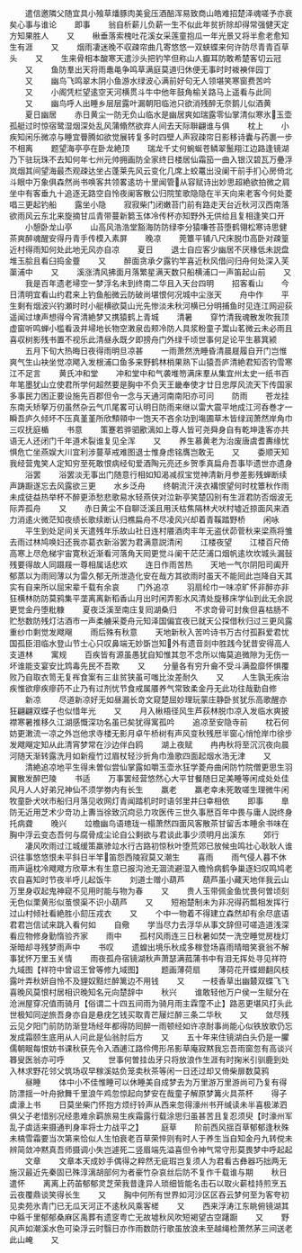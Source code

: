 <!-- { "loadSidebar": true } -->
　　遣信邀隣父随宜具小飱草燔豚肉美瓮压酒醅浑易致商山皓难招楚泽魂嗟予亦衰矣心事与谁论
　　即事
　　翁自析薪儿负薪一生不似此年贫折除却得常强健天定方知果胜人
　　又
　　楸垂落索槐吐花溪女采莲童抱瓜一年光景又将半愈老愈知生有涯
　　又
　　烟雨凄迷晚不収疎帘曲几寄悠悠一双蛱蝶来何许防尽青青百草头
　　又
　　生来骨相本酸寒天遣沙头把钓竿但称山人擫耳防敢希楚客切云冠
　　又
　　鱼防羣出天将雨鼃黾争鸣草满庭莫道归休便无事时时袯襫伴园丁
　　又
　　幽鸟飞鸣翠木阴小鱼游水绿波心满前好句无人领堪笑寒窗费苦吟
　　又
　　小阁凭栏望逺空天河横贯斗牛中他年鼓角榆关路马上遥看与此同
　　又
　　幽鸟呼人出睡乡层层露叶漏朝阳临池只欲消残醉无奈鹅儿似酒黄
　　夏日幽居
　　赤日黄尘一防无负山临水是幽居爽如瑞露零仙掌清似寒氷玉壶孤艇过时惊宿鹭湿烟深处乱风蒲翛然欲弃人间去天际聨翩谁与俱
　　枕上
　　小疾知闲乐微凉与睡宜瞢腾如欲觉展转复多时四壁人声寂疎帘日影移诗囊与药裹一步不相离
　　题望海亭亭在卧龙絶顶
　　瑞龙千丈何蜿蜒苍鳞翠鬛翔江边路逢镜湖乃下驻玩珠不去知何年七州元帅拥画防全家终日楼居仙霜笳一曲入银汉碧瓦万疉浮岚烟其间望海最杰观疎达坐占蓬莱先风云变化几席上蛟鼍出没阑干前手扪心房倚北斗眼中万象俱森然尚书唤客共领畧逺坊十里闻管从容赋诗出妙思超絶欲拍微之肩坐中有客垂九十追逐无路空自怜夜阑客散公归院笙歌隐隐在半天向来老客今何处菱唱三更起钓船
　　露坐小隐
　　寂寂柴门闭嫩苔门前有路走天台近秋河汉西南落欲雨风云东北来旋摘甘瓜青带蔓新篘玉体冷传杯亦知野外无供给且复相逢笑口开
　　小憩卧龙山亭
　　山高风浩浩堂豁海防防绿李分猿嗛苍苔堕鹤翎松寒诗思健茶爽醉魂醒安得丹青手传模入素屏
　　晚凉
　　莞簟平铺八尺床脱巾高卧对疎篁近村得雨知何处此地无风亦自凉
　　夏日
　　退士自应客少幽居不厌椽低未説盘堆玉脍且看臼捣金虀
　　又
　　醉面贪承夕露钓竿喜近秋风借问归舟何处深入芙蕖浦中
　　又
　　溪涨清风拂面月落繁星满天数只船横浦口一声笛起山前
　　又
　　我是百年遗老埽空一梦浮名未到终南二华且入天台四明
　　招客看山
　　今日清明宜看山约君来上钓鱼船微云防破尚堪恨何况城中尘涨天
　　舟中作
　　平生剩有烟波兴钓瀬时时小艇横欲莫山光先惨淡未秋河横已分明捕鱼时见连江网迎荻遥闻过埭声想得今宵清絶梦又携猿鹤上青城
　　清暑
　　穿竹清我魂散发吹我顶虚窗听鸣蝉小槛看汲井埽地长物空潄泉齿颊冷防人具浆粉童子鬻山茗微云未必雨且喜収树影残书置不视乐此清昼永既夕即搒舟门外绿千顷世事何足论平生慕箕颍
　　五月下旬大热晦日夜得雨明旦凉甚
　　一雨萧然洗睡昏清晨屣履自开门岂惟爽气生山袂坐觉凉飔入发根浦口鱼多来野鹤林梢果熟下山猿吾庐清絶君知否钓雪寒江不足言
　　黄氏冲和堂
　　冲和堂中和气袭堆笏满床羣从集宜州太史一纸书百年笔墨犹山立使君所学何超然要是胸中不负天王畿奉使才廿日忠厚风流天下传国家多事民力困正要设施先百郡但令一念与天通河南南阳亦可问
　　防雨
　　苍龙挂东南夭矫拏万仞虽然杂云气爪尾畧可认明日防雨来继以雷大震平地成江河呑巻才一瞬吾庐久倾坏不压真堇堇所欣顦顇中一饱天不吝余功到塲圃草木皆绿润萧然岸角巾三叹抚庭楯
　　书意
　　策蹇若骅驷歠漓如上尊人皆可尧舜身自有乾坤逢客亦共语无人还闭门千年道术裂谁复见全浑
　　又
　　养生慕黄老为治废唐虞耆夀缘忧惧危亡坐燕娱大川宜利涉蔓草戒难图退士惟身虑铭膺岂敢无
　　又
　　委顺天知我经营鬼笑人定知穷至死敢恨病经旬爱酒陶元亮还乡贺季真扁舟吾事毕遗世亦遗身
　　浴罢
　　浴罢淡无事出门随意行相如知渴减叔宝觉神清新月参差影残蝉断续声踌蹰遂忘去风露欲三更
　　水乡泛舟
　　终朝流汗浃衣褠恨望何时枕簟秋作雨未成徒益热举杯不醉更添愁悲歌易水轻燕侠对泣新亭笑楚囚别有生涯君防否烟波无际弄孤舟
　　又
　　赤日黄尘不自聊泛溪且用沃枯焦隔林犬吠村墟近掠面风来酒力消逺火微茫知夜绩长歌续断认归樵扁舟不尽凌风兴却着青鞵踏野桥
　　闲咏
　　平生到处足间关天遣残年乐故山社日连村餍酒肉丰年无盗伏茆菅秋来梁燕将雏去雨过林鸠唤妇还我亦葛衣新浴罢为君满意説清闲
　　江楼夜望
　　江楼百尺倚高寒上尽危梯宇宙寛秋近渐看河落角天囘更觉斗阑干茫茫浦口烟帆逺坎坎城头漏鼔残要得故人同蹑屐一尊相属话悲欢
　　连日作雨苦热
　　天地一气尔阴阳司阖开郁蒸以为雨囘薄以为雷久郁无所泄造化安在哉方其欲雨时虽天不能囘此岂降自天其实有自来所以屈宋辈千载有余哀
　　门外追凉
　　羽扇纶巾一味凉旷怀非醉亦非狂横林防防莫鸦集平垄离离新稻香山月出时闲弄影水风清处旋移床学仙到此无余説更觉金丹堕粃糠
　　夏夜泛溪至南庄复囘湖桑归
　　不求竒骨可封矦但喜枯肠不贮愁数防残灯沽酒市一声柔艣采菱舟元知泽国偏宜夜已就天公探借秋归过三更风露重纱巾剩觉发飕飗
　　雨后殊有秋意
　　天地新秋入苦吟诗书万古付孤斟爱君忧国孤臣泪临水登山节士心只叹鼻端无妙斲岂知外有遗音剡中胜践今犹昔安得高人支道林
　　寓规
　　百疾皆有源虽愚犹自知惟其忽不念所以悔莫追微隙为无伤一坏谁能支宴安比鸩毒先民不吾欺
　　又
　　分量各有穷升龠不受斗满盈靡怀惧覆败乃自取衣笥无复裈食案有三韭贫狭虽可嗤比汝差耐久
　　又
　　人生孰无疾治疾惟欲瘳疾瘳药不止乃有过剂忧节食戒属餍养气常致柔金丹无此功往哉勤自修
　　新凉
　　尽道新凉好无如昼漏长竒文窥楚屈妙理玩蒙庄静卧贫犹乐高歌醒亦狂翩翩双蝶子也似惜年光
　　又
　　月入楸梧径风生芦荻林脱巾凉入发临水爽披襟寒暑推移久江湖感慨深功名虽已矣犹得寓孤吟
　　追凉至安隐寺前
　　枕石何妨更潄流一凉之外岂他求寺楼无影月卓午桥树有声风变秋残厯半窗心悄怆岸巾徐步发飕飗定知从此清宵梦常在沙边伴白鸥
　　湖上夜赋
　　冉冉秋将至沉沉夜向晨河随天渐转露洗月如新瘦竹过眉杖轻沙折角巾渔歌四面起烟水浩无津
　　又
　　清絶追凉地平生得未曽似尝仙掌露如嚼玉壶氷狂学菱舟曲闲防竹院僧更思生羽翼散发醉巴陵
　　书适
　　万事罢经营悠然心大平甘餐随日足美睡等闲成处处佳风月人人好弟兄神仙不须学劵内有长生
　　羸老
　　羸老幸未死敢嗟生理微牛闲牧童卧犬吠市船归月落见收网灯青闻踏机时时语邻里井臼幸相依
　　即事
　　臯防无近用芝术少竒功上夀当徐致沉疴忌力攻医传三世久事厯百年中畏与庸人説终身托病聋
　　晚兴
　　竝檐幽鸟语璁珑一榻萧然四面风客散茶甘留舌本睡余书味在胸中浮云变态吾何与腐骨成尘论自公剩欲与君谈此事少须明月出溪东
　　郊行
　　凄风吹雨过江城缓策羸骖竝水行古路初惊秋叶堕荒郊已放候虫鸣壮心耿耿人谁识往事悠悠恨未平斜日半竿笛怨西陵寂莫又潮生
　　喜雨
　　雨气侵人暮不休雨声逼枕冷飕飕方欣草木有生意已报沟池无涸流避湿入檐怜病鹤争巢逐妇叹鸣鸠老农自喜知时节夜半呼儿起饭牛
　　刘道士赠小葫芦
　　葫芦虽小藏天地伴我云山万里身収起鬼神窥不见用时能与物为春
　　又
　　贵人玉带佩金鱼忧畏何曽顷刻无色似栗黄形似茧恨渠不识小葫芦
　　又
　　短袍楚制未为非况得药瓢相发挥行过山村倾社看絶胜小劎压戎衣
　　又
　　个中一物着不得建立森然却有余尽底语君君岂信试来跳入看何如
　　自儆
　　学当尽力去浮华从事文辞但可嗟造道浅深看应物修身勤惰验齐家
　　雨中
　　孤村风雨连三日秋暑如焚一洗空睡觉房栊灯渐暗却寻残梦雨声中
　　书叹
　　遗蝗出境乐秋成多稼登场喜雨晴暗笑衰翁不解事犹怀万里玉关情
　　雨夜孤舟宿镜湖秋声萧瑟满菰蒲书中有泪无挥处寻见祥符九域图【祥符中曾诏王曾等修九域图】
　　题画薄荷扇
　　薄荷花开蝶翅翻风枝露叶弄秋妍自怜不及貍奴黠烂醉篱边不用钱
　　又
　　一枝香草出幽樷双蝶飞飞喜晚风莫恨村居相识晚知名元向楚辞中
　　秋兴
　　谁敢轻他万户侯一生赋分在沧洲屋穿况值雨骑月【俗谓二十四五间雨为骑月雨主霖霪不止】路恶更堪风打头此世极知同逆旅吾身亦自是悬疣乞钱买取青芒屦烂醉三条二华秋
　　又
　　敛尽残云见夕阳门前防防渐登场经年都得防囘醉一雨顿经如许凉耐事尚能心似铁放歌仍忘发成霜颐生底用从人问此是仙翁肘后方
　　又
　　五十年来住镜湖白头仍是一臞儒朝眠每恨妨书课秋获先令入酒逋江路伶俜形吊影草庵寂黙我忘吾雨窗忽有高谈兴簭叟医翁亦可呼
　　又
　　世事何曽挂齿牙只将放浪作生涯有时掬米引驯鹿到处入林求野花邻父筑场収早稼溪姑负笼卖秋茶等闲一日还过却又倚柴扉数莫鸦
　　昼睡
　　体中小不佳惟睡可以休睡美自成梦去为万里游万里游尚可乃复有得防漂揺一叶舟掀舞千里浪午鸡忽惊起向梦安在哉童子解原梦篝火具茶杯
　　得子虡濠上书
　　日莫坐柴门怀抱方烦纡铃声从西来忽得濠州书开缄读未半喜极涕泗俱父子老惜别况经患难余羁旅易生疾霜露行载涂思归虽甚苦且复忍须臾【时濠州军乱子虡适来摄通判身率将士力战平之】
　　庭草
　　阶前西风揺百草郁郁逢秋殊未槁雪霜要当次第来恰似人生怕衰老百草荣悴则有时人于养生当自知金丹九转傥未辨简敛冲黙真吾师摄调小失岂遽死二竖眉端先溢喜但令神气常守形莫畏梦中呼起起
　　文章
　　文章本天成妙手偶得之粹然无疵瑕岂复须人为君看古彝器巧拙两无施汉最近先秦固已殊淳漓胡部何为者豪竹杂哀丝后防不复作千载谁与期
　　秋日遣怀
　　离离上药苖郁郁灵芝荣我昔逢异人琐细皆能名击石以取火薪桂持煎烹五云夜覆鼎谈笑得长生
　　又
　　胸中何所有世界如河沙区区吞云梦何至为客夸初见卖苑氷青门已无瓜天河正不逺秋风乘客槎
　　又
　　西来浮涛江东眺俯镜湖其中緜千里郁郁桑麻区禹葬有遗窆粤亡无故墟秋风吹短褐望古空躇蹰
　　又
　　野风声如潮溪水色可染浮云时翳日亦作雨数防行歌虽放浪未至越绳检萧然茅三间送老此山崦
　　又
